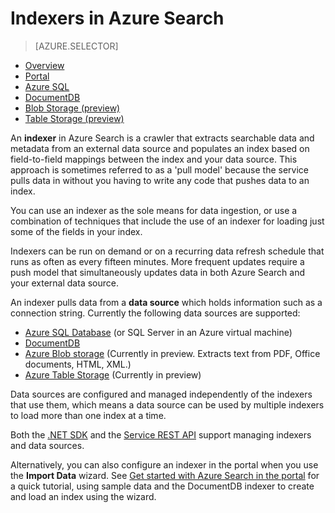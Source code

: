 <properties
	pageTitle="Indexers in Azure Search | Microsoft Azure | Hosted cloud search service"
	description="Crawl Azure SQL database, DocumentDB, or Azure storage to extract searchable data and populate an Azure Search index."
	services="search"
	documentationCenter=""
	authors="HeidiSteen"
	manager="mblythe"
	editor=""
    tags="azure-portal"/>

<tags
	ms.service="search"
	ms.devlang="na"
	ms.workload="search"
	ms.topic="get-started-article"
	ms.tgt_pltfrm="na"
	ms.date="04/14/2016"
	ms.author="heidist"/>

# Indexers in Azure Search
> [AZURE.SELECTOR]
- [Overview](search-indexer-overview.md)
- [Portal](search-import-data-portal.md)
- [Azure SQL](search-howto-connecting-azure-sql-database-to-azure-search-using-indexers-2015-02-28.md)
- [DocumentDB](../documentdb/documentdb-search-indexer.md)
- [Blob Storage (preview)](search-howto-indexing-azure-blob-storage.md)
- [Table Storage (preview)](search-howto-indexing-azure-tables.md)

An **indexer** in Azure Search is a crawler that extracts searchable data and metadata from an external data source and populates an index based on field-to-field mappings between the index and your data source. This approach is sometimes referred to as a 'pull model' because the service pulls data in without you having to write any code that pushes data to an index.

You can use an indexer as the sole means for data ingestion, or use a combination of techniques that include the use of an indexer for loading just some of the fields in your index.

Indexers can be run on demand or on a recurring data refresh schedule that runs as often as every fifteen minutes. More frequent updates require a push model that simultaneously updates data in both Azure Search and your external data source.

An indexer pulls data from a **data source** which holds information such as a connection string. Currently the following data sources are supported:

- [Azure SQL Database](search-howto-connecting-azure-sql-database-to-azure-search-using-indexers-2015-02-28.md) (or SQL Server in an Azure virtual machine)
- [DocumentDB](../documentdb/documentdb-search-indexer.md)
- [Azure Blob storage](search-howto-indexing-azure-blob-storage.md) (Currently in preview. Extracts text from PDF, Office documents, HTML, XML.)
- [Azure Table Storage](search-howto-indexing-azure-tables.md) (Currently in preview)

Data sources are configured and managed independently of the indexers that use them, which means a data source can be used by multiple indexers to load more than one index at a time. 

Both the [.NET SDK](https://msdn.microsoft.com/library/azure/microsoft.azure.search.iindexersoperations.aspx) and the [Service REST API](https://msdn.microsoft.com/library/azure/dn946891.aspx) support managing indexers and data sources. 

Alternatively, you can also configure an indexer in the portal when you use the **Import Data** wizard. See [Get started with Azure Search in the portal](search-get-started-portal) for a quick tutorial, using sample data and the DocumentDB indexer to create and load an index using the wizard.



